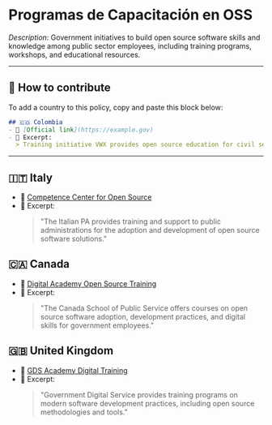 # Programas de Capacitación en OSS

_Description_: Government initiatives to build open source software skills and knowledge among public sector employees, including training programs, workshops, and educational resources.

---

## 🧩 How to contribute

To add a country to this policy, copy and paste this block below:

```markdown
## 🇨🇴 Colombia
- 🔗 [Official link](https://example.gov)
- 📄 Excerpt:
  > Training initiative VWX provides open source education for civil servants...
```

---

## 🇮🇹 Italy

- 🔗 [Competence Center for Open Source](https://developers.italia.it/en/reuse)
- 📄 Excerpt:
  > "The Italian PA provides training and support to public administrations for the adoption and development of open source software solutions."

## 🇨🇦 Canada

- 🔗 [Digital Academy Open Source Training](https://www.csps-efpc.gc.ca/index-eng.aspx)
- 📄 Excerpt:
  > "The Canada School of Public Service offers courses on open source software adoption, development practices, and digital skills for government employees."

## 🇬🇧 United Kingdom

- 🔗 [GDS Academy Digital Training](https://www.gov.uk/government/organisations/government-digital-service/about/recruitment)
- 📄 Excerpt:
  > "Government Digital Service provides training programs on modern software development practices, including open source methodologies and tools."
